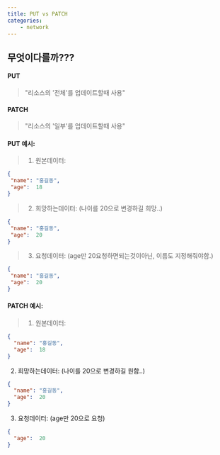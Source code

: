 ```yaml
---
title: PUT vs PATCH 
categories:
    - network 
---
```

## 무엇이다를까??? 

#### PUT
> "리소스의 '전체'를 업데이트할때 사용" 

#### PATCH
> "리소스의 '일부'를 업데이트할때 사용"


#### PUT 예시:
> 1. 원본데이터: 
 ```json
{
  "name": "홍길동",
  "age":  18
}
```
> 2. 희망하는데이터: (나이를 20으로 변경하길 희망..)
 ```json
{
  "name": "홍길동",
  "age":  20
}
```
> 3. 요청데이터: (age만 20요청하면되는것이아닌, 이름도 지정해줘야함.) 
 ```json
{
  "name": "홍길동",
  "age":  20
}
```



#### PATCH 예시:
> 1. 원본데이터:
```json
{
  "name": "홍길동",
  "age":  18
}
```
2. 희망하는데이터: (나이를 20으로 변경하길 원함..)
```json
{
  "name": "홍길동",
  "age":  20
}
```
3. 요청데이터: (age만 20으로 요청)
```json
{
  "age":  20
}
```
